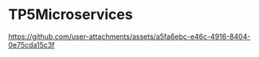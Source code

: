 # TP5Microservices

https://github.com/user-attachments/assets/a5fa6ebc-e46c-4916-8404-0e75cda15c3f

